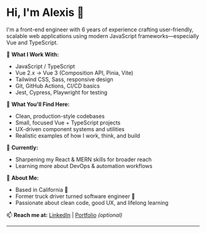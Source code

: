 # Hi, I'm Alexis 👋

I'm a front-end engineer with 6 years of experience crafting user-friendly, scalable web applications using modern JavaScript frameworks—especially Vue and TypeScript.

🔧 **What I Work With:**
- JavaScript / TypeScript
- Vue 2.x → Vue 3 (Composition API, Pinia, Vite)
- Tailwind CSS, Sass, responsive design
- Git, GitHub Actions, CI/CD basics
- Jest, Cypress, Playwright for testing

🚀 **What You'll Find Here:**
- Clean, production-style codebases
- Small, focused Vue + TypeScript projects
- UX-driven component systems and utilities
- Realistic examples of how I work, think, and build

🌱 **Currently:**
- Sharpening my React & MERN skills for broader reach
- Learning more about DevOps & automation workflows

🧠 **About Me:**
- Based in California 🌴
- Former truck driver turned software engineer 💪
- Passionate about clean code, good UX, and lifelong learning

📫 **Reach me at:** [LinkedIn](https://www.linkedin.com/in/alexisannmarien) | [Portfolio](#) *(optional)*

---
